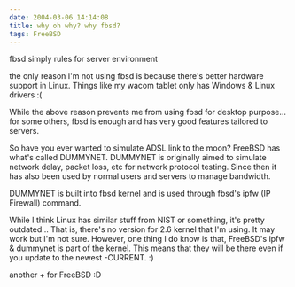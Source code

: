 ```yaml
---
date: 2004-03-06 14:14:08
title: why oh why? why fbsd?
tags: FreeBSD
---
```

fbsd simply rules for server environment

the only reason I'm not using fbsd is because there's better hardware support
in Linux. Things like my wacom tablet only has Windows & Linux drivers :(

While the above reason prevents me from using fbsd for desktop purpose... for
some others, fbsd is enough and has very good features tailored to servers.

So have you ever wanted to simulate ADSL link to the moon? FreeBSD has what's
called DUMMYNET. DUMMYNET is originally aimed to simulate network delay, packet
loss, etc for network protocol testing. Since then it has also been used by
normal users and servers to manage bandwidth.

DUMMYNET is built into fbsd kernel and is used through fbsd's ipfw (IP
Firewall) command.

While I think Linux has similar stuff from NIST or something, it's pretty
outdated... That is, there's no version for 2.6 kernel that I'm using. It may
work but I'm not sure. However, one thing I do know is that, FreeBSD's ipfw &
dummynet is part of the kernel. This means that they will be there even if you
update to the newest -CURRENT. :)

another + for FreeBSD :D
